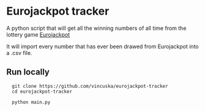 # Eurojackpot tracker

A python script that will get all the winning numbers of all time from the lottery game [Eurojackpot](https://www.eurojackpot.com/)

It will import every number that has ever been drawed from Eurojackpot into a .csv file.

## Run locally

```batch
  git clone https://github.com/vincuska/eurojackpot-tracker
  cd eurojackpot-tracker
```

```batch
  python main.py
```
